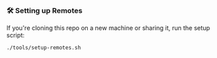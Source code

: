 ### 🛠 Setting up Remotes

If you're cloning this repo on a new machine or sharing it, run the setup script:

```bash
./tools/setup-remotes.sh
